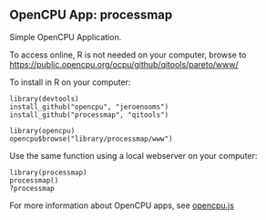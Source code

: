 OpenCPU App: processmap
---------------------

Simple OpenCPU Application. 

To access online, R is not needed on your computer, browse to https://public.opencpu.org/ocpu/github/qitools/pareto/www/

To install in R on your computer:

    library(devtools)
    install_github("opencpu", "jeroenooms")
    install_github("processmap", "qitools")

    library(opencpu)
    opencpu$browse("library/processmap/www")

Use the same function using a local webserver on your computer:

    library(processmap)
    processmap()
    ?processmap

For more information about OpenCPU apps, see [opencpu.js](https://github.com/jeroenooms/opencpu.js#readme)
